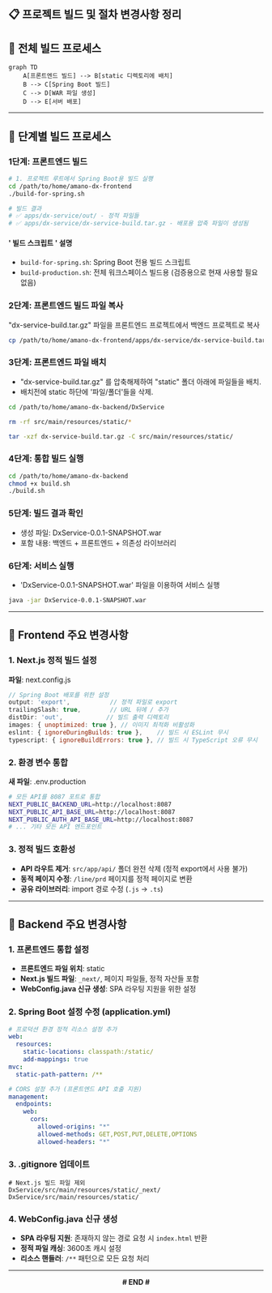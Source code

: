 ## 📋 프로젝트 빌드 및 절차 변경사항 정리

## 🔧 **전체 빌드 프로세스**

```mermaid
graph TD
    A[프론트엔드 빌드] --> B[static 디렉토리에 배치]
    B --> C[Spring Boot 빌드]
    C --> D[WAR 파일 생성]
    D --> E[서버 배포]
```
---

## 🚀 **단계별 빌드 프로세스**

### **1단계: 프론트엔드 빌드**
  
```bash
# 1. 프로젝트 루트에서 Spring Boot용 빌드 실행
cd /path/to/home/amano-dx-frontend
./build-for-spring.sh

# 빌드 결과
# ✅ apps/dx-service/out/ - 정적 파일들
# ✅ apps/dx-service/dx-service-build.tar.gz - 배포용 압축 파일이 생성됨
```

#### **' 빌드 스크립트 ' 설명**
- `build-for-spring.sh`: Spring Boot 전용 빌드 스크립트
- `build-production.sh`: 전체 워크스페이스 빌드용 (검증용으로 현재 사용할 필요 없음)

### **2단계: 프론트엔드 빌드 파일 복사**
"dx-service-build.tar.gz" 파일을 프론트엔드 프로젝트에서 백엔드 프로젝트로 복사
```bash
cp /path/to/home/amano-dx-frontend/apps/dx-service/dx-service-build.tar.gz /path/to/home/amano-dx-backend/DxService/.
```

### **3단계: 프론트엔드 파일 배치**
- "dx-service-build.tar.gz" 를 압축해제하여 "static" 폴더 아래에 파일들을 배치.
- 배치전에 static 하단에 '파일/폴더'들을 삭제.
```bash
cd /path/to/home/amano-dx-backend/DxService

rm -rf src/main/resources/static/*

tar -xzf dx-service-build.tar.gz -C src/main/resources/static/
```

### **4단계: 통합 빌드 실행**
```bash
cd /path/to/home/amano-dx-backend
chmod +x build.sh
./build.sh
```

### **5단계: 빌드 결과 확인**
- 생성 파일: DxService-0.0.1-SNAPSHOT.war
- 포함 내용: 백엔드 + 프론트엔드 + 의존성 라이브러리


### **6단계: 서비스 실행**
- 'DxService-0.0.1-SNAPSHOT.war' 파일을 이용하여 서비스 실행
```bash
java -jar DxService-0.0.1-SNAPSHOT.war
```
---
<!-- pagebreak -->

## **🔧 Frontend 주요 변경사항**

### **1. Next.js 정적 빌드 설정**
**파일**: next.config.js
```javascript
// Spring Boot 배포를 위한 설정
output: 'export',           // 정적 파일로 export
trailingSlash: true,        // URL 뒤에 / 추가
distDir: 'out',            // 빌드 출력 디렉토리
images: { unoptimized: true }, // 이미지 최적화 비활성화
eslint: { ignoreDuringBuilds: true },    // 빌드 시 ESLint 무시
typescript: { ignoreBuildErrors: true }, // 빌드 시 TypeScript 오류 무시
```

### **2. 환경 변수 통합**
**새 파일**: .env.production
```bash
# 모든 API를 8087 포트로 통합
NEXT_PUBLIC_BACKEND_URL=http://localhost:8087
NEXT_PUBLIC_API_BASE_URL=http://localhost:8087
NEXT_PUBLIC_AUTH_API_BASE_URL=http://localhost:8087
# ... 기타 모든 API 엔드포인트
```

### **3. 정적 빌드 호환성**
- **API 라우트 제거**: `src/app/api/` 폴더 완전 삭제 (정적 export에서 사용 불가)
- **동적 페이지 수정**: `/line/prd` 페이지를 정적 페이지로 변환
- **공유 라이브러리**: import 경로 수정 (`.js` → `.ts`)

---
<!-- pagebreak -->

## 🔧 **Backend 주요 변경사항**

### **1. 프론트엔드 통합 설정**
- **프론트엔드 파일 위치**: static
- **Next.js 빌드 파일**: `_next/`, 페이지 파일들, 정적 자산들 포함
- **WebConfig.java 신규 생성**: SPA 라우팅 지원을 위한 설정

### **2. Spring Boot 설정 수정** (application.yml)
```yaml
# 프로덕션 환경 정적 리소스 설정 추가
web:
  resources:
    static-locations: classpath:/static/
    add-mappings: true
mvc:
  static-path-pattern: /**

# CORS 설정 추가 (프론트엔드 API 호출 지원)
management:
  endpoints:
    web:
      cors:
        allowed-origins: "*"
        allowed-methods: GET,POST,PUT,DELETE,OPTIONS
        allowed-headers: "*"
```

### **3. .gitignore 업데이트**
```gitignore
# Next.js 빌드 파일 제외
DxService/src/main/resources/static/_next/
DxService/src/main/resources/static/
```

### **4. WebConfig.java 신규 생성**
- **SPA 라우팅 지원**: 존재하지 않는 경로 요청 시 `index.html` 반환
- **정적 파일 캐싱**: 3600초 캐시 설정
- **리소스 핸들러**: `/**` 패턴으로 모든 요청 처리
---
<center><b># END #</b></center>
